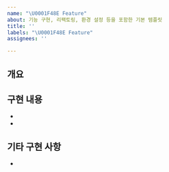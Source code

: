```yaml
---
name: "\U0001F48E Feature"
about: 기능 구현, 리팩토링, 환경 설정 등을 포함한 기본 템플릿
title: ''
labels: "\U0001F48E Feature"
assignees: ''

---
```


## 개요


## 구현 내용
- 
-

## 기타 구현 사항
-
